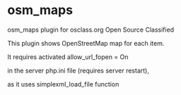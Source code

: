 osm_maps
========

osm_maps plugin for osclass.org Open Source Classified

This plugin shows OpenStreetMap map for each item.

It requires activated 
allow_url_fopen = On

in the server php.ini file (requires server restart),

as it uses simplexml_load_file function


